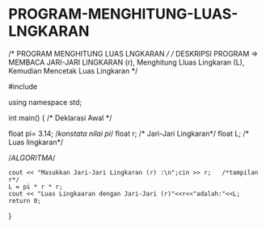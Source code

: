 # PROGRAM-MENGHITUNG-LUAS-LNGKARAN

/* PROGRAM MENGHITUNG LUAS LNGKARAN */
/* DESKRIPSI PROGRAM => MEMBACA JARI-JARI LINGKARAN (r),
Menghitung Lluas Lingkaran (L), Kemudian Mencetak Luas Lingkaran */

#include <iostream>

using namespace std;

int main()
{
    /* Deklarasi Awal */
  
   float pi= 3.14;                      /*konstata nilai pi*/
   float r;                         /* Jari-Jari Lingkaran*/
   float L;                         /* Luas lingkaran*/

   /*ALGORITMA*/
    
    cout << "Masukkan Jari-Jari Lingkaran (r) :\n";cin >> r;   /*tampilan r*/
    L = pi * r * r;
    cout << "Luas Lingkaaran dengan Jari-Jari (r)"<<r<<"adalah:"<<L;
    return 0;
}
